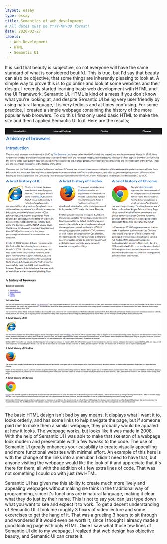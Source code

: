```yaml
---
layout: essay
type: essay
title: Semantics of web development
# All dates must be YYYY-MM-DD format!
date: 2020-02-27
labels:
  - Web Development
  - HTML
  - Semantic UI
---
```


It is said that beauty is subjective, so not everyone will have the same standard of what is considered beutiful. This is true, but I'd say that beauty can also be objective, that some things are inherently pleasing to look at. A simple way to prove this is to go online and look at some websites and their design. I recently started learning basic web development with HTML and the UI Framework, Semantic UI. HTML is kind of a mess if you don't know what you're looking at, and despite Semantic UI being very user friendly by using natural language, it is very tedious and at times confusing. For some practice, I created a simple webpage containing the history of the more popular web broswers. To do this I first only used basic HTML to make the site and then I applied Semantic UI to it. Here are the results;

<img class="ui medium right floated rounded image" src="/images/browserhistory2.png">
<img class="ui medium right floated rounded image" src="/images/browserhistory1.png">

The basic HTML design isn't bad by any means. It displays what I want it to, looks orderly, and has some links to help navigate the page, but if someone paid me to make them a similar webpage, they probably would be appaled at how it looks. The webpage works, but looks like it was made in 2008. With the help of Semantic UI I was able to make that skeleton of a webpage look modern and presentable with a few tweaks to the code. The use of Semantic UI greatly enhances your capability to create visually appealling and more functional websites with minimal effort. An example of this here is with the change of the links into a menubar. I didn't need to have that, but anyone visiting the webpage would like the look of it and appreciate that it's there for them, all with the addition of a few extra lines of code. That was not something I could do with just raw HTML

Semantic UI has given me this ability to create much more lively and appealing webpages without making me think in the traditional way of programming, since it's functions are in natural language, making it clear what they do just by their name. This is not to say you can just type down what you want to see and expect it to work. To get a decent understanding of Semantic UI it took me roughly 3 hours of video lecture and some excercises to get the hang of it. That was a grueling 3 hours to sit through and wondered if it would even be worth it, since I thought I already made a good looking page with only HTML. Once I saw what those few lines of Semantic UI did to my webpage, I realized that web design has objective beauty, and Semantic UI can create it.
